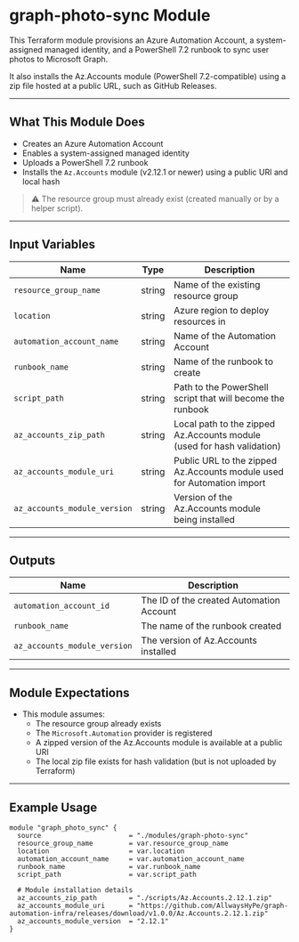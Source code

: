 # graph-photo-sync Module

This Terraform module provisions an Azure Automation Account, a system-assigned managed identity, and a PowerShell 7.2 runbook to sync user photos to Microsoft Graph.

It also installs the Az.Accounts module (PowerShell 7.2-compatible) using a zip file hosted at a public URL, such as GitHub Releases.

---

## What This Module Does

- Creates an Azure Automation Account
- Enables a system-assigned managed identity
- Uploads a PowerShell 7.2 runbook
- Installs the `Az.Accounts` module (v2.12.1 or newer) using a public URI and local hash

> ⚠️ The resource group must already exist (created manually or by a helper script).

---

## Input Variables

| Name                     | Type   | Description                                                             |
|--------------------------|--------|-------------------------------------------------------------------------|
| `resource_group_name`    | string | Name of the existing resource group                                     |
| `location`               | string | Azure region to deploy resources in                                     |
| `automation_account_name`| string | Name of the Automation Account                                          |
| `runbook_name`           | string | Name of the runbook to create                                           |
| `script_path`            | string | Path to the PowerShell script that will become the runbook              |
| `az_accounts_zip_path`   | string | Local path to the zipped Az.Accounts module (used for hash validation)  |
| `az_accounts_module_uri` | string | Public URL to the zipped Az.Accounts module used for Automation import  |
| `az_accounts_module_version` | string | Version of the Az.Accounts module being installed                    |

---

## Outputs

| Name                    | Description                              |
|-------------------------|------------------------------------------|
| `automation_account_id` | The ID of the created Automation Account |
| `runbook_name`          | The name of the runbook created          |
| `az_accounts_module_version` | The version of Az.Accounts installed         |

---

## Module Expectations

- This module assumes:
  - The resource group already exists
  - The `Microsoft.Automation` provider is registered
  - A zipped version of the Az.Accounts module is available at a public URI
  - The local zip file exists for hash validation (but is not uploaded by Terraform)

---

## Example Usage

```hcl
module "graph_photo_sync" {
  source                      = "./modules/graph-photo-sync"
  resource_group_name         = var.resource_group_name
  location                    = var.location
  automation_account_name     = var.automation_account_name
  runbook_name                = var.runbook_name
  script_path                 = var.script_path

  # Module installation details
  az_accounts_zip_path        = "./scripts/Az.Accounts.2.12.1.zip"
  az_accounts_module_uri      = "https://github.com/AllwaysHyPe/graph-automation-infra/releases/download/v1.0.0/Az.Accounts.2.12.1.zip"
  az_accounts_module_version  = "2.12.1"
}

